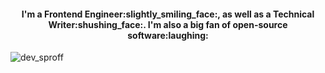 <h4 align="center">I'm a Frontend Engineer:slightly_smiling_face:, as well as a Technical Writer:shushing_face:. I'm also a big fan of open-source software:laughing: <br/></h4>
<img align="center"
src="https://img.shields.io/twitter/follow/dev_sproff?label=Follow%20me&style=social" alt="dev_sproff" /></p>

